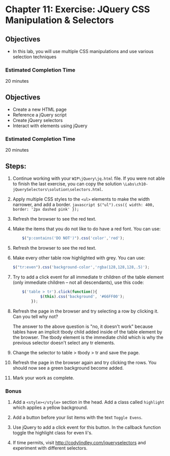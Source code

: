 # Chapter 11: Exercise: JQuery CSS Manipulation & Selectors
## Objectives
* In this lab, you will use multiple CSS manipulations
and use various selection techniques


### Estimated Completion Time 
20 minutes
## Objectives
* Create a new HTML page
* Reference a jQuery script
* Create jQuery selectors
* Interact with elements using jQuery

### Estimated Completion Time 
20 minutes

## Steps:

1. Continue working with your `WIP\jQuery\jq.html` file. If you were not able to finish the last exercise, you can copy the solution `\Labs\ch10-jQuerySelectors\solution\selectors.html`. 

1. Apply multiple CSS styles to the `<ul>` elements to make the width narrower, and add a border.
		```javascript
		$("ul").css({
			width: 400,
			border: '2px dashed pink'
		});
		```
1. Refresh the browser to see the red text.

1. Make the items that you do not like to do have a red font.  You can use:
	``` javascript
		$("p:contains('DO NOT')").css('color','red');
	```
1. Refresh the browser to see the red text.

1. Make every other table row highlighted with grey. You can use:
	``` javascript
	$("tr:even").css('background-color','rgba(128,128,128,.5)');
	```

1. Try to add a click event for all immediate tr children of the table element (only immediate children – not all descendants), use this code:
	``` javascript
		$('table > tr').click(function(){
				$(this).css('background', '#66FF00');
			});
	```
1. Refresh the page in the browser and try selecting a row by clicking it. Can you tell why not?

	The answer to the above question is "no, it doesn't work" because tables have an implicit tbody child added inside of the table element by the browser. The tbody element is the immediate child which is why the previous selector doesn't select any tr elements.

1. Change the selector to table > tbody > tr and save the page.

1. Refresh the page in the browser again and try clicking the rows. You should now see a green background become added.

1. Mark your work as complete.

### Bonus

1. Add a `<style></style>` section in the head. Add a class called `highlight` which applies a yellow background.

1. Add a button before your list items with the text  `Toggle Evens`. 

1. Use jQuery to add a click event for this button. In the callback function toggle the highlight class for even li's. 

1. If time permits, visit http://codylindley.com/jqueryselectors  and experiment with different selectors.

